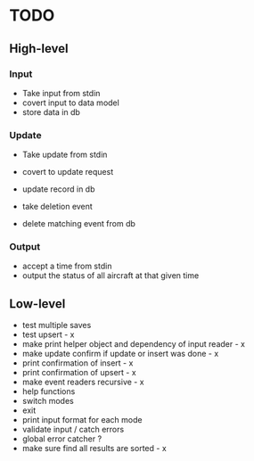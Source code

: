 
# TODO

## High-level

### Input
- Take input from stdin
- covert input to data model
- store data in db

### Update
- Take update from stdin
- covert to update request
- update record in db

- take deletion event
- delete matching event from db

### Output
- accept a time from stdin
- output the status of all aircraft at that given time

## Low-level

- test multiple saves
- test upsert - x
- make print helper object and dependency of input reader - x
- make update confirm if update or insert was done - x
- print confirmation of insert - x
- print confirmation of upsert - x
- make event readers recursive - x
- help functions
- switch modes
- exit
- print input format for each mode
- validate input / catch errors
- global error catcher ?
- make sure find all results are sorted - x
